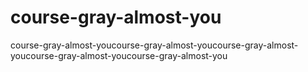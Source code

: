# course-gray-almost-you
course-gray-almost-youcourse-gray-almost-youcourse-gray-almost-youcourse-gray-almost-youcourse-gray-almost-you
